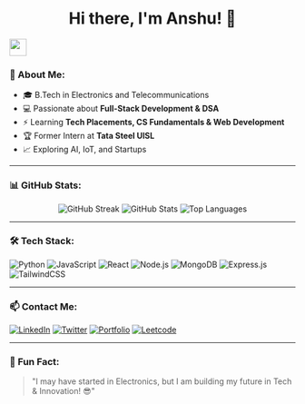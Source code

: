 <h1 align="center">Hi there, I'm Anshu! 👋</h1>

<img src="https://media.giphy.com/media/hvRJCLFzcasrR4ia7z/giphy.gif" width="30px"/>

### 🚀 About Me:
- 🎓 B.Tech in Electronics and Telecommunications  
- 💻 Passionate about **Full-Stack Development & DSA**  
- ⚡ Learning **Tech Placements, CS Fundamentals & Web Development**  
- 🏆 Former Intern at **Tata Steel UISL**  
- 📈 Exploring AI, IoT, and Startups  

---

### 📊 GitHub Stats:
<p align="center">
  <img src="https://github-readme-streak-stats.herokuapp.com/?user=anshujod&theme=dark&hide_border=true" alt="GitHub Streak">
  <img src="https://github-readme-stats.vercel.app/api?username=anshujod&show_icons=true&theme=dark&hide_border=true" alt="GitHub Stats">
  <img src="https://github-readme-stats.vercel.app/api/top-langs/?username=anshujod&layout=compact&theme=dark&hide_border=true" alt="Top Languages">
</p>

---

### 🛠️ Tech Stack:
![Python](https://img.shields.io/badge/Python-3776AB?style=for-the-badge&logo=python&logoColor=white)
![JavaScript](https://img.shields.io/badge/JavaScript-F7DF1E?style=for-the-badge&logo=javascript&logoColor=black)
![React](https://img.shields.io/badge/React-61DAFB?style=for-the-badge&logo=react&logoColor=black)
![Node.js](https://img.shields.io/badge/Node.js-339933?style=for-the-badge&logo=nodedotjs&logoColor=white)
![MongoDB](https://img.shields.io/badge/MongoDB-47A248?style=for-the-badge&logo=mongodb&logoColor=white)
![Express.js](https://img.shields.io/badge/Express.js-000?style=for-the-badge&logo=express&logoColor=white)
![TailwindCSS](https://img.shields.io/badge/TailwindCSS-38B2AC?style=for-the-badge&logo=tailwind-css&logoColor=white)

---

### 📫 Contact Me:
[![LinkedIn](https://img.shields.io/badge/LinkedIn-blue?style=for-the-badge&logo=linkedin)](https://www.linkedin.com/in/anshu-prakash-496a641b9/)
[![Twitter](https://img.shields.io/badge/Twitter-blue?style=for-the-badge&logo=twitter)](https://x.com/AnshuPr45449259)
[![Portfolio](https://img.shields.io/badge/Portfolio-000?style=for-the-badge&logo=google-chrome&logoColor=white)](https://your-portfolio.com)
[![Leetcode](https://img.shields.io/badge/dynamic/json?style=for-the-badge&labelColor=black&color=%23ffa116&label=Solved&query=solved&url=https%3A%2F%2Fleetcode-badge.vercel.app%2Fapi%2Fusers%2Fcyphered_anshu&logo=leetcode&logoColor=yellow)](https://leetcode.com/u/anshujod/)

---

### 🚀 Fun Fact:
> "I may have started in Electronics, but I am building my future in Tech & Innovation! 😎"
